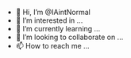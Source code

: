 - 👋 Hi, I’m @IAintNormal
- 👀 I’m interested in ...
- 🌱 I’m currently learning ...
- 💞️ I’m looking to collaborate on ...
- 📫 How to reach me ...

<!---
IAintNormal/IAintNormal is a ✨ special ✨ repository because its `README.md` (this file) appears on your GitHub profile.
You can click the Preview link to take a look at your changes.
--->
